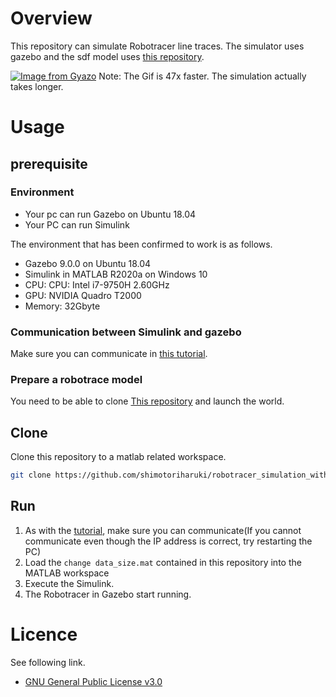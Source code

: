 # Overview

This repository can simulate Robotracer line traces.
The simulator uses gazebo and the sdf model uses [this repository](https://github.com/shimotoriharuki/robotracer_sdf).

[![Image from Gyazo](https://i.gyazo.com/7fd4fe6971cad07e5ec80cd1dea8a198.gif)](https://gyazo.com/7fd4fe6971cad07e5ec80cd1dea8a198)
Note: The Gif is 47x faster. The simulation actually takes longer.

# Usage

## prerequisite

### Environment

- Your pc can run Gazebo on Ubuntu 18.04
- Your PC can run Simulink

The environment that has been confirmed to work is as follows.

- Gazebo 9.0.0 on Ubuntu 18.04
- Simulink in MATLAB R2020a on Windows 10
- CPU: CPU: Intel i7-9750H 2.60GHz
- GPU: NVIDIA Quadro T2000
- Memory: 32Gbyte

### Communication between Simulink and gazebo

Make sure you can communicate in [this tutorial](https://jp.mathworks.com/help/robotics/ug/perform-co-simulation-between-simulink-and-gazebo.html?lang=en).

### Prepare a robotrace model

You need to be able to clone [This repository](https://github.com/shimotoriharuki/robotracer_sdf) and launch the world.

## Clone

Clone this repository to a matlab related workspace.

```bash
git clone https://github.com/shimotoriharuki/robotracer_simulation_with_gazebo
```

## Run

1. As with the [tutorial](https://jp.mathworks.com/help/robotics/ug/perform-co-simulation-between-simulink-and-gazebo.html?lang=en), make sure you can communicate(If you cannot communicate even though the IP address is correct, try restarting the PC)
1. Load the `change data_size.mat` contained in this repository into the MATLAB workspace
1. Execute the Simulink.
1. The Robotracer in Gazebo start running.

# Licence

See following link.
- [GNU General Public License v3.0](https://www.gnu.org/licenses/gpl-3.0.en.html)
